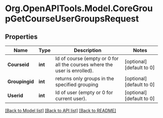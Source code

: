 # Org.OpenAPITools.Model.CoreGroupGetCourseUserGroupsRequest

## Properties

Name | Type | Description | Notes
------------ | ------------- | ------------- | -------------
**Courseid** | **int** | Id of course (empty or 0 for all the courses where the user is enrolled). | [optional] [default to 0]
**Groupingid** | **int** | returns only groups in the specified grouping | [optional] [default to 0]
**Userid** | **int** | Id of user (empty or 0 for current user). | [optional] [default to 0]

[[Back to Model list]](../README.md#documentation-for-models) [[Back to API list]](../README.md#documentation-for-api-endpoints) [[Back to README]](../README.md)

